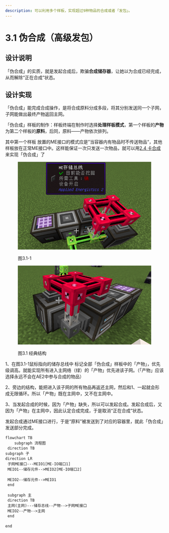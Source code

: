 ```yaml
---
description: 可以利用多个样板，实现超过9种物品的合成或者「发包」。
---
```


# 3.1 伪合成（高级发包）

## &#x20;设计说明 <a href="#_toc137910920" id="_toc137910920"></a>

「伪合成」的实质，就是发起合成后，欺骗**合成储存器**，让她以为合成已经完成，从而解除“正在合成”状态。

## 设计实现 <a href="#_toc137910921" id="_toc137910921"></a>

「伪合成」能完成合成操作，是将合成原料分成多段，将其分别发送同一个子网，子网能做出最终产物返回主网。

「伪合成」样板的制作：样板终端在制作时选择**处理样板模式**，第一个样板的**产物**  为第二个样板的**原料**，后同，原料——产物依次排列。

其中第一个样板  放置的ME接口的模式应是”当容器内有物品时不传送物品“，其他样板放在正常ME接口中。这样能保证一次只发送一次物品，就可以用[2.4 卡合成](../2-相关的概念与实现/2.4-指示物.md#\_toc137910917)来实现「伪合成」了

<figure><img src="../.gitbook/assets/image (5).png" alt=""><figcaption><p>图3.1-1</p></figcaption></figure>

<figure><img src="../.gitbook/assets/image (13).png" alt=""><figcaption><p>图3.1 经典结构</p></figcaption></figure>

1、在图3.1-1鼠标指向的储存总线中   标记全部「伪合成」样板中的「产物」，优先级调高。就能实现所有进入主网络（绿）的「产物」优先进该子网。（「产物」应该选择永远不会在AE2中参与合成的物品）

2、旁边的结构，能把进入该子网的所有物品再返还主网，然后和1、一起就会形成无限循环。所以「产物」既在主网中，又不在主网中。

3、当发起合成的时候，因为「产物」缺失，所以可以发起合成。发起合成后，又因为「产物」在主网中，因此认定合成完成，于是取消“正在合成”状态。

发起合成通过ME接口进行，于是“原料”被发送到了对应的容器里，就此「伪合成」发送部分完成。

```mermaid
flowchart TB
    subgraph 流程图
 direction TB
subgraph 子
direction LR
 子网ME接口---MEIO1[ME-IO端口1]
 MEIO1--储存元件-->MEIO2[ME-IO端口2]

 MEIO2--储存元件-->MEIO1
 end

 subgraph 主
 direction TB
 主网(主网)---储存总线--产物-->子网ME接口
 MEIO2--产物-->主网
 end

end



```
